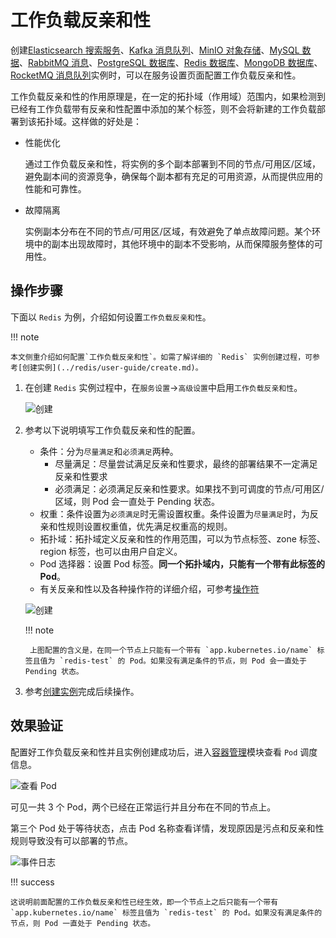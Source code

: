 # 工作负载反亲和性

创建[Elasticsearch 搜索服务](../elasticsearch/intro/index.md)、[Kafka 消息队列](../kafka/intro/index.md)、[MinIO 对象存储](../minio/intro/index.md)、[MySQL 数据](../mysql/intro/index.md)、[RabbitMQ 消息](../rabbitmq/intro/index.md)、[PostgreSQL 数据库](../postgresql/intro/index.md)、[Redis 数据库](../redis/intro/index.md)、[MongoDB 数据库](../mongodb/intro/index.md)、[RocketMQ 消息队列](../rocketmq/intro/index.md)实例时，可以在服务设置页面配置工作负载反亲和性。

工作负载反亲和性的作用原理是，在一定的拓扑域（作用域）范围内，如果检测到已经有工作负载带有反亲和性配置中添加的某个标签，则不会将新建的工作负载部署到该拓扑域。这样做的好处是：

- 性能优化

    通过工作负载反亲和性，将实例的多个副本部署到不同的节点/可用区/区域，避免副本间的资源竞争，确保每个副本都有充足的可用资源，从而提供应用的性能和可靠性。

- 故障隔离

    实例副本分布在不同的节点/可用区/区域，有效避免了单点故障问题。某个环境中的副本出现故障时，其他环境中的副本不受影响，从而保障服务整体的可用性。

## 操作步骤

下面以 `Redis` 为例，介绍如何设置`工作负载反亲和性`。

!!! note

    本文侧重介绍如何配置`工作负载反亲和性`。如需了解详细的 `Redis` 实例创建过程，可参考[创建实例](../redis/user-guide/create.md)。

1. 在创建 `Redis` 实例过程中，在`服务设置`->`高级设置`中启用`工作负载反亲和性`。

    ![创建](https://docs.daocloud.io/daocloud-docs-images/docs/zh/docs/middleware/common/images/anti-affinity01.png)

2. 参考以下说明填写工作负载反亲和性的配置。

    - 条件：分为`尽量满足`和`必须满足`两种。
        - 尽量满足：尽量尝试满足反亲和性要求，最终的部署结果不一定满足反亲和性要求
        - 必须满足：必须满足反亲和性要求。如果找不到可调度的节点/可用区/区域，则 Pod 会一直处于 Pending 状态。
    - 权重：条件设置为`必须满足`时无需设置权重。条件设置为`尽量满足`时，为反亲和性规则设置权重值，优先满足权重高的规则。
    - 拓扑域：拓扑域定义反亲和性的作用范围，可以为节点标签、zone 标签、region 标签，也可以由用户自定义。
    - Pod 选择器：设置 Pod 标签。**同一个拓扑域内，只能有一个带有此标签的 Pod**。
    - 有关反亲和性以及各种操作符的详细介绍，可参考[操作符](../../kpanda/user-guide/workloads/pod-config/scheduling-policy.md#_4)

    ![创建](https://docs.daocloud.io/daocloud-docs-images/docs/zh/docs/middleware/common/images/anti-affinity02.jpg)
    
    !!! note

        上图配置的含义是，在同一个节点上只能有一个带有 `app.kubernetes.io/name` 标签且值为 `redis-test` 的 Pod。如果没有满足条件的节点，则 Pod 会一直处于 Pending 状态。

3. 参考[创建实例](../redis/user-guide/create.md)完成后续操作。

## 效果验证

配置好工作负载反亲和性并且实例创建成功后，进入[容器管理](../../kpanda/intro/index.md)模块查看 `Pod` 调度信息。

![查看 Pod](https://docs.daocloud.io/daocloud-docs-images/docs/zh/docs/middleware/common/images/anti-affinity04.jpg)

可见一共 3 个 Pod，两个已经在正常运行并且分布在不同的节点上。

第三个 Pod 处于等待状态，点击 Pod 名称查看详情，发现原因是污点和反亲和性规则导致没有可以部署的节点。

![事件日志](https://docs.daocloud.io/daocloud-docs-images/docs/zh/docs/middleware/common/images/anti-affinity03.jpg)

!!! success

    这说明前面配置的工作负载反亲和性已经生效，即一个节点上之后只能有一个带有 `app.kubernetes.io/name` 标签且值为 `redis-test` 的 Pod。如果没有满足条件的节点，则 Pod 一直处于 Pending 状态。
